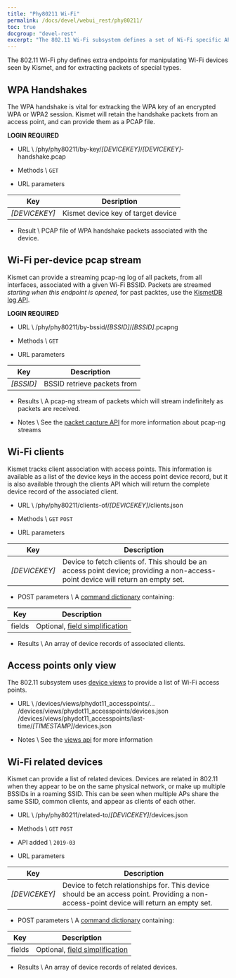 ```yaml
---
title: "Phy80211 Wi-Fi"
permalink: /docs/devel/webui_rest/phy80211/
toc: true
docgroup: "devel-rest"
excerpt: "The 802.11 Wi-Fi subsystem defines a set of Wi-Fi specific APIs for accessing information about APs, related devices, and more."
---
```

The 802.11 Wi-Fi phy defines extra endpoints for manipulating Wi-Fi devices seen by Kismet, and for extracting packets of special types.

## WPA Handshakes
The WPA handshake is vital for extracking the WPA key of an encrypted WPA or WPA2 session.  Kismet will retain the handshake packets from an access point, and can provide them as a PCAP file.

__LOGIN REQUIRED__

* URL \\
        /phy/phy80211/by-key/*[DEVICEKEY]*/*[DEVICEKEY]*-handshake.pcap

* Methods \\
        `GET`

* URL parameters

| Key | Desription |
| --- | ---------- |
| *[DEVICEKEY]* | Kismet device key of target device |

* Result \\
        PCAP file of WPA handshake packets associated with the device.

## Wi-Fi per-device pcap stream
Kismet can provide a streaming pcap-ng log of all packets, from all interfaces, associated with a given Wi-Fi BSSID.  Packets are streamed _starting when this endpoint is opened_, for past packtes, use the [KismetDB log API](/docs/devel/webui_rest/kismetdb/).

__LOGIN REQUIRED__

* URL \\
        /phy/phy80211/by-bssid/*[BSSID]*/*[BSSID]*.pcapng

* Methods \\
        `GET`

* URL parameters

| Key | Description |
| - | - |
| *[BSSID]* | BSSID retrieve packets from |

* Results \\
        A pcap-ng stream of packets which will stream indefinitely as packets are received.

* Notes \\
        See the [packet capture API](/docs/devel/webui-rest/packet_capture/) for more information about pcap-ng streams

## Wi-Fi clients
Kismet tracks client association with access points.  This information is available as a list of the device keys in the access point device record, but it is also available through the clients API which will return the complete device record of the associated client.

* URL \\
        /phy/phy80211/clients-of/*[DEVICEKEY]*/clients.json

* Methods \\
        `GET` `POST`

* URL parameters

| Key | Description |
| - | - |
| *[DEVICEKEY]* | Device to fetch clients of.  This should be an access point device; providing a non-access-point device will return an empty set. |

* POST parameters \\
A [command dictionary](/docs/devel/webui_rest/commands/) containing:

| Key | Description |
| --- | ----------- |
| fields  | Optional, [field simplification](/docs/devel/webui_rest/commands/#field-specifications) |

* Results \\
        An array of device records of associated clients.

## Access points only view
The 802.11 subsystem uses [device views](/docs/devel/webui_rest/device_views/) to provide a list of Wi-Fi access points.

* URL \\
        /devices/views/phydot11_accesspoints/...
        /devices/views/phydot11_accesspoints/devices.json
        /devices/views/phydot11_accesspoints/last-time/*[TIMESTAMP]*/devices.json

* Notes \\
        See the [views api](/docs/devel/webui_rest/device_views/) for more information

## Wi-Fi related devices
Kismet can provide a list of related devices.  Devices are related in 802.11 when they appear to be on the same physical network, or make up multiple BSSIDs in a roaming SSID.  This can be seen when multiple APs share the same SSID, common clients, and appear as clients of each other.

* URL \\
        /phy/phy80211/related-to/*[DEVICEKEY]*/devices.json

* Methods \\
        `GET` `POST`

* API added \\
        `2019-03`

* URL parameters

| Key | Description |
| - | - |
| *[DEVICEKEY]* | Device to fetch relationships for.  This device should be an access point.  Providing a non-access-point device will return an empty set. |

* POST parameters \\
A [command dictionary](/docs/devel/webui_rest/commands/) containing:

| Key | Description |
| --- | ----------- |
| fields  | Optional, [field simplification](/docs/devel/webui_rest/commands/#field-specifications) |

* Results \\
        An array of device records of related devices.

